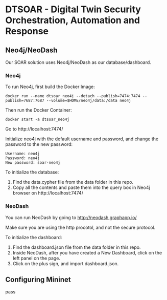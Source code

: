 # DTSOAR - Digital Twin Security Orchestration, Automation and Response

## Neo4j/NeoDash

Our SOAR solution uses Neo4j/NeoDash as our database/dashboard.

### Neo4j

To run Neo4j, first build the Docker Image:

```
docker run --name dtsoar_neo4j --detach --publish=7474:7474 --publish=7687:7687 --volume=$HOME/neo4j/data:/data neo4j
```

Then run the Docker Container:

```
docker start -a dtsoar_neo4j
```

Go to http://localhost:7474/

Initialize neo4j with the default username and password, and change the password to the new password:

```
Username: neo4j
Password: neo4j
New password: soar-neo4j
```

To initialize the database:

1. Find the data.cypher file from the data folder in this repo.
2. Copy all the contents and paste them into the query box in Neo4j browser on http://localhost:7474/

### NeoDash

You can run NeoDash by going to http://neodash.graphapp.io/

Make sure you are using the http procotol, and not the secure protocol.

To initialize the dashboard:

1. Find the dashboard.json file from the data folder in this repo.
2. Inside NeoDash, after you have created a New Dashboard, click on the left panel on the page.
3. Click on the plus sign, and import dashboard.json.

## Configuring Mininet

pass